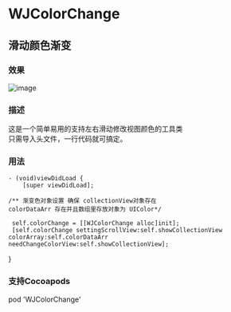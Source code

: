 # WJColorChange
## 滑动颜色渐变

### 效果

![image](https://github.com/wangjin007/WJColorChange/blob/master/changeColor.gif)

### 描述

这是一个简单易用的支持左右滑动修改视图颜色的工具类  
只需导入头文件，一行代码就可搞定。

### 用法
    - (void)viewDidLoad {
        [super viewDidLoad];
        
    /** 渐变色对象设置 确保 collectionView对象存在
    colorDataArr 存在并且数组里存放对象为 UIColor*/
    
     self.colorChange = [[WJColorChange alloc]init];
     [self.colorChange settingScrollView:self.showCollectionView colorArray:self.colorDataArr needChangeColorView:self.showCollectionView];
}

### 支持Cocoapods 
pod 'WJColorChange'
